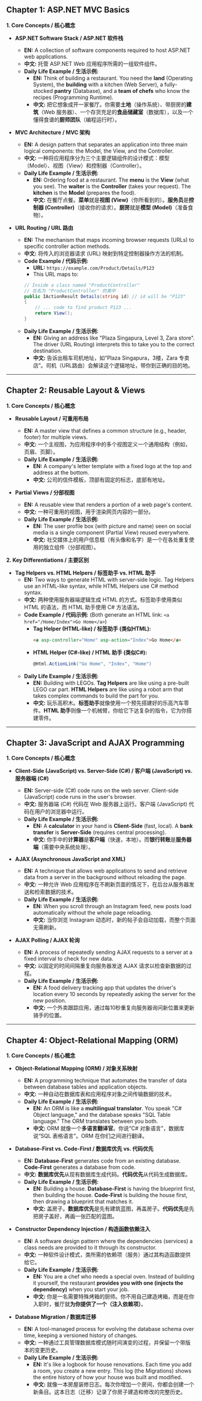 ## **Chapter 1: ASP.NET MVC Basics**

**1. Core Concepts / 核心概念**
*   **ASP.NET Software Stack / ASP.NET 软件栈**
    *   **EN:** A collection of software components required to host ASP.NET web applications.
    *   **中文:** 托管 ASP.NET Web 应用程序所需的一组软件组件。
    *   **Daily Life Example / 生活示例:**
        *   **EN:** Think of building a restaurant. You need the **land** (Operating System), the **building** with a kitchen (Web Server), a fully-stocked **pantry** (Database), and a **team of chefs** who know the recipes (Programming Runtime).
        *   **中文:** 把它想象成开一家餐厅。你需要**土地**（操作系统）、带厨房的**建筑**（Web 服务器）、一个存货充足的**食品储藏室**（数据库），以及一个懂得食谱的**厨师团队**（编程运行时）。

*   **MVC Architecture / MVC 架构**
    *   **EN:** A design pattern that separates an application into three main logical components: the Model, the View, and the Controller.
    *   **中文:** 一种将应用程序分为三个主要逻辑组件的设计模式：模型（Model）、视图（View）和控制器（Controller）。
    *   **Daily Life Example / 生活示例:**
        *   **EN:** Ordering food at a restaurant. The **menu** is the **View** (what you see). The **waiter** is the **Controller** (takes your request). The **kitchen** is the **Model** (prepares the food).
        *   **中文:** 在餐厅点餐。**菜单**就是**视图 (View)**（你所看到的）。**服务员**是**控制器 (Controller)**（接收你的请求）。**厨房**就是**模型 (Model)**（准备食物）。

*   **URL Routing / URL 路由**
    *   **EN:** The mechanism that maps incoming browser requests (URLs) to specific controller action methods.
    *   **中文:** 将传入的浏览器请求 (URL) 映射到特定控制器操作方法的机制。
    *   **Code Example / 代码示例:**
        *   **URL:** `https://example.com/Product/Details/P123`
        *   This URL maps to:
        ```csharp
        // Inside a class named "ProductController"
        // 在名为 "ProductController" 的类中
        public IActionResult Details(string id) // id will be "P123"
        {
            // ... code to find product P123 ...
            return View();
        }
        ```
    *   **Daily Life Example / 生活示例:**
        *   **EN:** Giving an address like "Plaza Singapura, Level 3, Zara store". The driver (URL Routing) interprets this to take you to the correct destination.
        *   **中文:** 告诉出租车司机地址，如“Plaza Singapura，3楼，Zara 专卖店”。司机（URL路由）会解读这个逻辑地址，带你到正确的目的地。
---
## **Chapter 2: Reusable Layout & Views**

**1. Core Concepts / 核心概念**
*   **Reusable Layout / 可重用布局**
    *   **EN:** A master view that defines a common structure (e.g., header, footer) for multiple views.
    *   **中文:** 一个主视图，为应用程序中的多个视图定义一个通用结构（例如，页眉、页脚）。
    *   **Daily Life Example / 生活示例:**
        *   **EN:** A company's letter template with a fixed logo at the top and address at the bottom.
        *   **中文:** 公司的信件模板，顶部有固定的标志，底部有地址。

*   **Partial Views / 分部视图**
    *   **EN:** A reusable view that renders a portion of a web page's content.
    *   **中文:** 一种可重用的视图，用于渲染网页内容的一部分。
    *   **Daily Life Example / 生活示例:**
        *   **EN:** The user profile box (with picture and name) seen on social media is a single component (Partial View) reused everywhere.
        *   **中文:** 社交媒体上的用户信息框（有头像和名字）是一个在各处重复使用的独立组件（分部视图）。

**2. Key Differentiations / 主要区别**
*   **Tag Helpers vs. HTML Helpers / 标签助手 vs. HTML 助手**
    *   **EN:** Two ways to generate HTML with server-side logic. Tag Helpers use an HTML-like syntax, while HTML Helpers use C# method syntax.
    *   **中文:** 两种使用服务器端逻辑生成 HTML 的方式。标签助手使用类似 HTML 的语法，而 HTML 助手使用 C# 方法语法。
    *   **Code Example / 代码示例:** (Both generate an HTML link: `<a href="/Home/Index">Go Home</a>`)
        *   **Tag Helper (HTML-like) / 标签助手 (类似HTML):**
            ```html
            <a asp-controller="Home" asp-action="Index">Go Home</a>
            ```
        *   **HTML Helper (C#-like) / HTML 助手 (类似C#):**
            ```csharp
            @Html.ActionLink("Go Home", "Index", "Home")
            ```
    *   **Daily Life Example / 生活示例:**
        *   **EN:** Building with LEGOs. **Tag Helpers** are like using a pre-built LEGO car part. **HTML Helpers** are like using a robot arm that takes complex commands to build the part for you.
        *   **中文:** 玩乐高积木。**标签助手**就像使用一个预先搭建好的乐高汽车零件。**HTML 助手**则像一个机械臂，你给它下达复杂的指令，它为你搭建零件。
---
## **Chapter 3: JavaScript and AJAX Programming**

**1. Core Concepts / 核心概念**
*   **Client-Side (JavaScript) vs. Server-Side (C#) / 客户端 (JavaScript) vs. 服务器端 (C#)**
    *   **EN:** Server-side (C#) code runs on the web server. Client-side (JavaScript) code runs in the user's browser.
    *   **中文:** 服务器端 (C#) 代码在 Web 服务器上运行。客户端 (JavaScript) 代码在用户的浏览器中运行。
    *   **Daily Life Example / 生活示例:**
        *   **EN:** A **calculator** in your hand is **Client-Side** (fast, local). A **bank transfer** is **Server-Side** (requires central processing).
        *   **中文:** 你手中的**计算器**是**客户端**（快速，本地）。而**银行转账**是**服务器端**（需要中央系统处理）。

*   **AJAX (Asynchronous JavaScript and XML)**
    *   **EN:** A technique that allows web applications to send and retrieve data from a server in the background without reloading the page.
    *   **中文:** 一种允许 Web 应用程序在不刷新页面的情况下，在后台从服务器发送和检索数据的技术。
    *   **Daily Life Example / 生活示例:**
        *   **EN:** When you scroll through an Instagram feed, new posts load automatically without the whole page reloading.
        *   **中文:** 当你浏览 Instagram 动态时，新的帖子会自动加载，而整个页面无需刷新。

*   **AJAX Polling / AJAX 轮询**
    *   **EN:** A process of repeatedly sending AJAX requests to a server at a fixed interval to check for new data.
    *   **中文:** 以固定的时间间隔重复向服务器发送 AJAX 请求以检查新数据的过程。
    *   **Daily Life Example / 生活示例:**
        *   **EN:** A food delivery tracking app that updates the driver's location every 10 seconds by repeatedly asking the server for the new position.
        *   **中文:** 一个外卖跟踪应用，通过每10秒重复向服务器询问新位置来更新骑手的位置。
---
## **Chapter 4: Object-Relational Mapping (ORM)**

**1. Core Concepts / 核心概念**
*   **Object-Relational Mapping (ORM) / 对象关系映射**
    *   **EN:** A programming technique that automates the transfer of data between database tables and application objects.
    *   **中文:** 一种自动在数据库表和应用程序对象之间传输数据的技术。
    *   **Daily Life Example / 生活示例:**
        *   **EN:** An ORM is like a **multilingual translator**. You speak "C# Object language," and the database speaks "SQL Table language." The ORM translates between you both.
        *   **中文:** ORM 就像一个**多语言翻译官**。你说“C# 对象语言”，数据库说“SQL 表格语言”。ORM 在你们之间进行翻译。

*   **Database-First vs. Code-First / 数据库优先 vs. 代码优先**
    *   **EN:** **Database-First** generates code from an existing database. **Code-First** generates a database from code.
    *   **中文:** **数据库优先**从现有数据库生成代码。**代码优先**从代码生成数据库。
    *   **Daily Life Example / 生活示例:**
        *   **EN:** Building a house. **Database-First** is having the blueprint first, then building the house. **Code-First** is building the house first, then drawing a blueprint that matches it.
        *   **中文:** 盖房子。**数据库优先**是先有建筑蓝图，再盖房子。**代码优先**是先把房子盖好，再画一张匹配的蓝图。

*   **Constructor Dependency Injection / 构造函数依赖注入**
    *   **EN:** A software design pattern where the dependencies (services) a class needs are provided to it through its constructor.
    *   **中文:** 一种软件设计模式，类所需的依赖项（服务）通过其构造函数提供给它。
    *   **Daily Life Example / 生活示例:**
        *   **EN:** You are a chef who needs a special oven. Instead of building it yourself, the restaurant **provides you with one (injects the dependency)** when you start your job.
        *   **中文:** 你是一名需要特殊烤箱的厨师。你不用自己建造烤箱，而是在你入职时，餐厅就**为你提供了一个（注入依赖项）**。

*   **Database Migration / 数据库迁移**
    *   **EN:** A tool-managed process for evolving the database schema over time, keeping a versioned history of changes.
    *   **中文:** 一种通过工具管理数据库模式随时间演变的过程，并保留一个带版本的变更历史。
    *   **Daily Life Example / 生活示例:**
        *   **EN:** It's like a logbook for house renovations. Each time you add a room, you create a new entry. This log (the Migrations) shows the entire history of how your house was built and modified.
        *   **中文:** 就像一本房屋装修日志。每次你增加一个房间，你都会创建一个新条目。这本日志（迁移）记录了你房子建造和修改的完整历史。
